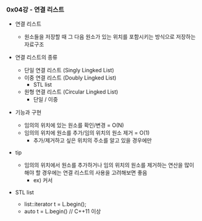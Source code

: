 ### 0x04강 - 연결 리스트

- 연결 리스트
    - 원소들을 저장할 때 그 다음 원소가 있는 위치를 포함시키는 방식으로 저장하는 자료구조

- 연결 리스트의 종류
    - 단일 연결 리스트 (Singly Lingked List)
    - 이중 연결 리스트 (Doubly Lingked List)
        - STL list
    - 원형 연결 리스트 (Circular Lingked List)
        - 단일 / 이중

- 기능과 구현
    - 임의의 위치에 있는 원소를 확인/변경 = O(N)
    - 임의의 위치에 원소를 추가/임의 위치의 원소 제거 = O(1)
        - 추가/제거하고 싶은 위치의 주소를 알고 있을 경우에만

- tip
    - 임의의 위치에서 원소를 추가하거나 임의 위치의 원소를 제거하는 연산을 많이 해야 할 경우에는 연결 리스트의 사용을 고려해보면 좋음
        - ex) 커서

- STL list
    - list<int>::iterator t = L.begin();
    - auto t = L.begin() // C++11 이상
